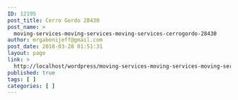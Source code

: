 ```yaml
---
ID: 12195
post_title: Cerro Gordo 28430
post_name: >
  moving-services-moving-services-moving-services-cerrogordo-28430
author: mrgabonijeff@gmail.com
post_date: 2018-03-28 01:51:31
layout: page
link: >
  http://localhost/wordpress/moving-services-moving-services-moving-services-cerrogordo-28430/
published: true
tags: [ ]
categories: [ ]
---
```

